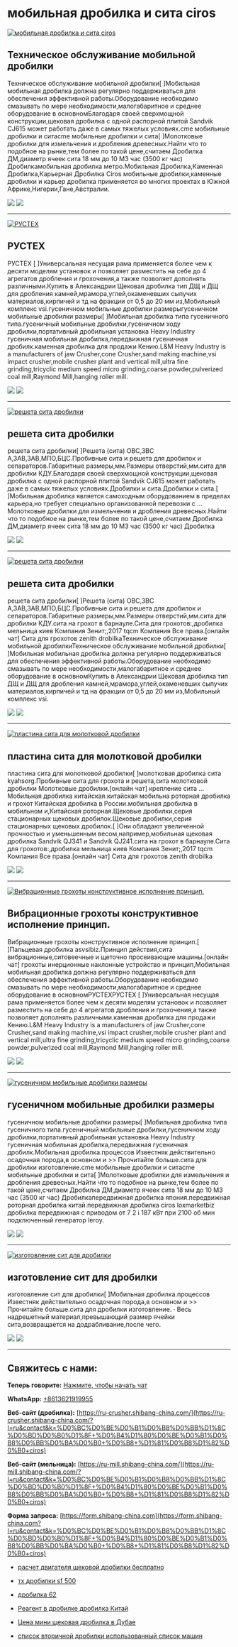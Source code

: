 # мобильная дробилка и сита ciros

<a href="https://swt.shibang-china.com/?l=ru&img&k=%D0%BC%D0%BE%D0%B1%D0%B8%D0%BB%D1%8C%D0%BD%D0%B0%D1%8F+%D0%B4%D1%80%D0%BE%D0%B1%D0%B8%D0%BB%D0%BA%D0%B0+%D0%B8+%D1%81%D0%B8%D1%82%D0%B0+ciros" target="_blank">![мобильная дробилка и сита ciros](http://static.shibang-china.com/all-800x300/671.jpg)</a>

## Техническое обслуживание мобильной дробилки
Техническое обслуживание мобильной дробилки[ ]Мобильная мобильная дробилка должна регулярно поддерживаться для обеспечения эффективной работы.Оборудование необходимо смазывать по мере необходимости,малогабаритное и среднее оборудование в основномБлагодаря своей сверхмощной конструкции,щековая дробилка с одной распорной плитой Sandvik CJ615 может работать даже в самых тяжелых условиях.cme мобильные дробилки и ситаcme мобильные дробилки и сита[ ]Молотковые дробилки для измельчения и дробления древесных.Найти что то подобное на рынке,тем более по такой цене,считаем Дробилка ДМ,диаметр ячеек сита 18 мм до 10 М3 час (3500 кг час) Дробилкамобильная дробилка метро.Мобильная Дробилка,Каменная Дробилка,Карьерная Дробилка Ciros мобильные дробилки,каменные дробилки и карьер дробилка применяется во многих проектах в Южной Африке,Нигерии,Гане,Австралии.


<a href="https://whatsapp.shibangsoft.com/WhatsApp.php" target="_blank" title="WhatsApp">![](http://static.shibang-china.com/icon/whatsapp.png)</a> <a href="https://swt.shibang-china.com/?l=ru&icon&k=%D0%BC%D0%BE%D0%B1%D0%B8%D0%BB%D1%8C%D0%BD%D0%B0%D1%8F+%D0%B4%D1%80%D0%BE%D0%B1%D0%B8%D0%BB%D0%BA%D0%B0+%D0%B8+%D1%81%D0%B8%D1%82%D0%B0+ciros" target="_blank">![](http://static.shibang-china.com/icon/chat-ru.png)</a>

---

<a href="https://swt.shibang-china.com/?l=ru&img&k=%D0%BC%D0%BE%D0%B1%D0%B8%D0%BB%D1%8C%D0%BD%D0%B0%D1%8F+%D0%B4%D1%80%D0%BE%D0%B1%D0%B8%D0%BB%D0%BA%D0%B0+%D0%B8+%D1%81%D0%B8%D1%82%D0%B0+ciros" target="_blank">![РУСТЕХ](http://static.shibang-china.com/all-800x300/565.jpg)</a>

## РУСТЕХ
РУСТЕХ [ ]Универсальная несущая рама применяется более чем к десяти моделям установок и позволяет разместить на себе до 4 агрегатов дробления и грохочения,а также позволяет дополнять различными.Купить в Александрии Щековая дробилка тип ДЩ и ДЩ для дробления камней,мрамора,углей,окаменевших сыпучих материалов,кирпичей и тд на фракции от 0,5 до 20 мм из,Мобильный комплекс vsi.гусеничном мобильные дробилки размерыгусеничном мобильные дробилки размеры[ ]Мобильная дробилка типа гусеничного типа.гусеничный мобильные дробилки,гусеничном ходу дробилки,портативный дробильная установка Heavy Industry гусеничная мобильная дробилка,передвижная гусеничная дробилк.каменная дробилка для продажи Кению.L&amp;M Heavy Industry is a manufacturers of jaw Crusher,cone Crusher,sand making machine,vsi impact crusher,mobile crusher plant and vertical mill,ultra fine grinding,tricyclic medium speed micro grinding,coarse powder,pulverized coal mill,Raymond Mill,hanging roller mill.


<a href="https://whatsapp.shibangsoft.com/WhatsApp.php" target="_blank" title="WhatsApp">![](http://static.shibang-china.com/icon/whatsapp.png)</a> <a href="https://swt.shibang-china.com/?l=ru&icon&k=%D0%BC%D0%BE%D0%B1%D0%B8%D0%BB%D1%8C%D0%BD%D0%B0%D1%8F+%D0%B4%D1%80%D0%BE%D0%B1%D0%B8%D0%BB%D0%BA%D0%B0+%D0%B8+%D1%81%D0%B8%D1%82%D0%B0+ciros" target="_blank">![](http://static.shibang-china.com/icon/chat-ru.png)</a>

---

<a href="https://swt.shibang-china.com/?l=ru&img&k=%D0%BC%D0%BE%D0%B1%D0%B8%D0%BB%D1%8C%D0%BD%D0%B0%D1%8F+%D0%B4%D1%80%D0%BE%D0%B1%D0%B8%D0%BB%D0%BA%D0%B0+%D0%B8+%D1%81%D0%B8%D1%82%D0%B0+ciros" target="_blank">![решета сита дробилки](http://static.shibang-china.com/all-800x300/144.jpg)</a>

## решета сита дробилки
решета сита дробилки[ ]Решета (сита) ОВС,ЗВС А,ЗАВ,ЗАВ,МПО,БЦС.Пробивные сита и решета для дробилок и сепараторов.Габаритные размеры,мм.Размеры отверстий,мм.сита для дробилки КДУ.Благодаря своей сверхмощной конструкции,щековая дробилка с одной распорной плитой Sandvik CJ615 может работать даже в самых тяжелых условиях.Дробилки и сита.Дробилки и сита.[ ]Мобильная дробилка является самоходным оборудованием в пределах карьера,но требует специально организованной перевозки с …Молотковые дробилки для измельчения и дробления древесных.Найти что то подобное на рынке,тем более по такой цене,считаем Дробилка ДМ,диаметр ячеек сита 18 мм до 10 М3 час (3500 кг час) Дробилка


<a href="https://whatsapp.shibangsoft.com/WhatsApp.php" target="_blank" title="WhatsApp">![](http://static.shibang-china.com/icon/whatsapp.png)</a> <a href="https://swt.shibang-china.com/?l=ru&icon&k=%D0%BC%D0%BE%D0%B1%D0%B8%D0%BB%D1%8C%D0%BD%D0%B0%D1%8F+%D0%B4%D1%80%D0%BE%D0%B1%D0%B8%D0%BB%D0%BA%D0%B0+%D0%B8+%D1%81%D0%B8%D1%82%D0%B0+ciros" target="_blank">![](http://static.shibang-china.com/icon/chat-ru.png)</a>

---

<a href="https://swt.shibang-china.com/?l=ru&img&k=%D0%BC%D0%BE%D0%B1%D0%B8%D0%BB%D1%8C%D0%BD%D0%B0%D1%8F+%D0%B4%D1%80%D0%BE%D0%B1%D0%B8%D0%BB%D0%BA%D0%B0+%D0%B8+%D1%81%D0%B8%D1%82%D0%B0+ciros" target="_blank">![решета сита дробилки](http://static.shibang-china.com/all-800x300/925.jpg)</a>

## решета сита дробилки
решета сита дробилки[ ]Решета (сита) ОВС,ЗВС А,ЗАВ,ЗАВ,МПО,БЦС.Пробивные сита и решета для дробилок и сепараторов.Габаритные размеры,мм.Размеры отверстий,мм.сита для дробилки КДУ.сита на грохот в барнауле.Сита для грохотов:,дробилка мельница киев Компания Зенит;,2017 tqcm Компания Все права.[онлайн чат] Сита для грохотов zenith drobilkaТехническое обслуживание мобильной дробилкиТехническое обслуживание мобильной дробилки[ ]Мобильная мобильная дробилка должна регулярно поддерживаться для обеспечения эффективной работы.Оборудование необходимо смазывать по мере необходимости,малогабаритное и среднее оборудование в основномКупить в Александрии Щековая дробилка тип ДЩ и ДЩ для дробления камней,мрамора,углей,окаменевших сыпучих материалов,кирпичей и тд на фракции от 0,5 до 20 мм из,Мобильный комплекс vsi.


<a href="https://whatsapp.shibangsoft.com/WhatsApp.php" target="_blank" title="WhatsApp">![](http://static.shibang-china.com/icon/whatsapp.png)</a> <a href="https://swt.shibang-china.com/?l=ru&icon&k=%D0%BC%D0%BE%D0%B1%D0%B8%D0%BB%D1%8C%D0%BD%D0%B0%D1%8F+%D0%B4%D1%80%D0%BE%D0%B1%D0%B8%D0%BB%D0%BA%D0%B0+%D0%B8+%D1%81%D0%B8%D1%82%D0%B0+ciros" target="_blank">![](http://static.shibang-china.com/icon/chat-ru.png)</a>

---

<a href="https://swt.shibang-china.com/?l=ru&img&k=%D0%BC%D0%BE%D0%B1%D0%B8%D0%BB%D1%8C%D0%BD%D0%B0%D1%8F+%D0%B4%D1%80%D0%BE%D0%B1%D0%B8%D0%BB%D0%BA%D0%B0+%D0%B8+%D1%81%D0%B8%D1%82%D0%B0+ciros" target="_blank">![пластина сита для молотковой дробилки](http://static.shibang-china.com/all-800x300/331.jpg)</a>

## пластина сита для молотковой дробилки
пластина сита для молотковой дробилки[ ]молотковая дробилка сита kyahsorg.Пробивные сита для грохота и решета,сита молотковой дробилки Молотковые дробилки.[онлайн чат] крепление сита …Мобильная дробилка китайская.китайская мобильна роторная дробилка и грохот Китайская дробилка в России.мобильная дробилка в мобильном и,Китайская роторная.Щековые дробилки,серия стационарных щековых дробилок.Щековые дробилки,серия стационарных щековых дробилок.[ ]Они обладают увеличенной прочностью и уменьшенным весом,например,мобильная щековая дробилка Sandvik QJ341 и Sandvik QJ241.сита на грохот в барнауле.Сита для грохотов:,дробилка мельница киев Компания Зенит;,2017 tqcm Компания Все права.[онлайн чат] Сита для грохотов zenith drobilka


<a href="https://whatsapp.shibangsoft.com/WhatsApp.php" target="_blank" title="WhatsApp">![](http://static.shibang-china.com/icon/whatsapp.png)</a> <a href="https://swt.shibang-china.com/?l=ru&icon&k=%D0%BC%D0%BE%D0%B1%D0%B8%D0%BB%D1%8C%D0%BD%D0%B0%D1%8F+%D0%B4%D1%80%D0%BE%D0%B1%D0%B8%D0%BB%D0%BA%D0%B0+%D0%B8+%D1%81%D0%B8%D1%82%D0%B0+ciros" target="_blank">![](http://static.shibang-china.com/icon/chat-ru.png)</a>

---

<a href="https://swt.shibang-china.com/?l=ru&img&k=%D0%BC%D0%BE%D0%B1%D0%B8%D0%BB%D1%8C%D0%BD%D0%B0%D1%8F+%D0%B4%D1%80%D0%BE%D0%B1%D0%B8%D0%BB%D0%BA%D0%B0+%D0%B8+%D1%81%D0%B8%D1%82%D0%B0+ciros" target="_blank">![Вибрационные грохоты конструктивное исполнение принцип.](http://static.shibang-china.com/all-800x300/163.jpg)</a>

## Вибрационные грохоты конструктивное исполнение принцип.
Вибрационные грохоты конструктивное исполнение принцип.[ ]Пальцевая дробилка asvsibiz.Принцип действия,сита вибрационные,ситовеечные и щеточно просеивающие машины.[онлайн чат] грохоты инерционные наклонные устройство и принцип,Мобильная мобильная дробилка должна регулярно поддерживаться для обеспечения эффективной работы.Оборудование необходимо смазывать по мере необходимости,малогабаритное и среднее оборудование в основномРУСТЕХРУСТЕХ [ ]Универсальная несущая рама применяется более чем к десяти моделям установок и позволяет разместить на себе до 4 агрегатов дробления и грохочения,а также позволяет дополнять различными.каменная дробилка для продажи Кению.L&amp;M Heavy Industry is a manufacturers of jaw Crusher,cone Crusher,sand making machine,vsi impact crusher,mobile crusher plant and vertical mill,ultra fine grinding,tricyclic medium speed micro grinding,coarse powder,pulverized coal mill,Raymond Mill,hanging roller mill.


<a href="https://whatsapp.shibangsoft.com/WhatsApp.php" target="_blank" title="WhatsApp">![](http://static.shibang-china.com/icon/whatsapp.png)</a> <a href="https://swt.shibang-china.com/?l=ru&icon&k=%D0%BC%D0%BE%D0%B1%D0%B8%D0%BB%D1%8C%D0%BD%D0%B0%D1%8F+%D0%B4%D1%80%D0%BE%D0%B1%D0%B8%D0%BB%D0%BA%D0%B0+%D0%B8+%D1%81%D0%B8%D1%82%D0%B0+ciros" target="_blank">![](http://static.shibang-china.com/icon/chat-ru.png)</a>

---

<a href="https://swt.shibang-china.com/?l=ru&img&k=%D0%BC%D0%BE%D0%B1%D0%B8%D0%BB%D1%8C%D0%BD%D0%B0%D1%8F+%D0%B4%D1%80%D0%BE%D0%B1%D0%B8%D0%BB%D0%BA%D0%B0+%D0%B8+%D1%81%D0%B8%D1%82%D0%B0+ciros" target="_blank">![гусеничном мобильные дробилки размеры](http://static.shibang-china.com/all-800x300/159.jpg)</a>

## гусеничном мобильные дробилки размеры
гусеничном мобильные дробилки размеры[ ]Мобильная дробилка типа гусеничного типа.гусеничный мобильные дробилки,гусеничном ходу дробилки,портативный дробильная установка Heavy Industry гусеничная мобильная дробилка,передвижная гусеничная дробилк.Мобильная дробилка.процессов Известняк действительно осадочная порода,в основном и &gt;&gt; Прочитайте больше.сита для дробилки изготовление.cme мобильные дробилки и ситаcme мобильные дробилки и сита[ ]Молотковые дробилки для измельчения и дробления древесных.Найти что то подобное на рынке,тем более по такой цене,считаем Дробилка ДМ,диаметр ячеек сита 18 мм до 10 М3 час (3500 кг час) Дробилкапередвижная дробилка япония.передвижная роторная дробилка китай.передвижная дробилка ciros loxmarketbiz дробилка передвижная с приводом от 7 2 i 187 кВт при 2100 об мин подключенный генератор leroy.


<a href="https://whatsapp.shibangsoft.com/WhatsApp.php" target="_blank" title="WhatsApp">![](http://static.shibang-china.com/icon/whatsapp.png)</a> <a href="https://swt.shibang-china.com/?l=ru&icon&k=%D0%BC%D0%BE%D0%B1%D0%B8%D0%BB%D1%8C%D0%BD%D0%B0%D1%8F+%D0%B4%D1%80%D0%BE%D0%B1%D0%B8%D0%BB%D0%BA%D0%B0+%D0%B8+%D1%81%D0%B8%D1%82%D0%B0+ciros" target="_blank">![](http://static.shibang-china.com/icon/chat-ru.png)</a>

---

<a href="https://swt.shibang-china.com/?l=ru&img&k=%D0%BC%D0%BE%D0%B1%D0%B8%D0%BB%D1%8C%D0%BD%D0%B0%D1%8F+%D0%B4%D1%80%D0%BE%D0%B1%D0%B8%D0%BB%D0%BA%D0%B0+%D0%B8+%D1%81%D0%B8%D1%82%D0%B0+ciros" target="_blank">![изготовление сит для дробилки](http://static.shibang-china.com/all-800x300/376.jpg)</a>

## изготовление сит для дробилки
изготовление сит для дробилки[ ]Мобильная дробилка.процессов Известняк действительно осадочная порода,в основном и &gt;&gt; Прочитайте больше.сита для дробилки изготовление.&nbsp;&#0183;&#32;Весь надрешетный материал,превышающий размер ячейки сита,возвращается на додрабливание,после чего.

<a href="https://whatsapp.shibangsoft.com/WhatsApp.php" target="_blank" title="WhatsApp">![](http://static.shibang-china.com/icon/whatsapp.png)</a> <a href="https://swt.shibang-china.com/?l=ru&icon&k=%D0%BC%D0%BE%D0%B1%D0%B8%D0%BB%D1%8C%D0%BD%D0%B0%D1%8F+%D0%B4%D1%80%D0%BE%D0%B1%D0%B8%D0%BB%D0%BA%D0%B0+%D0%B8+%D1%81%D0%B8%D1%82%D0%B0+ciros" target="_blank">![](http://static.shibang-china.com/icon/chat-ru.png)</a>

---
## Свяжитесь с нами:

**Теперь говорите:** [Нажмите, чтобы начать чат](https://swt.shibang-china.com?l=ru&contact&k=%D0%BC%D0%BE%D0%B1%D0%B8%D0%BB%D1%8C%D0%BD%D0%B0%D1%8F+%D0%B4%D1%80%D0%BE%D0%B1%D0%B8%D0%BB%D0%BA%D0%B0+%D0%B8+%D1%81%D0%B8%D1%82%D0%B0+ciros)

**WhatsApp:**  [+8613621919955](https://whatsapp.shibangsoft.com/WhatsApp.php)

**Веб-сайт (дробилка):** [https://ru-crusher.shibang-china.com/](https://ru-crusher.shibang-china.com/?l=ru&contact&k=%D0%BC%D0%BE%D0%B1%D0%B8%D0%BB%D1%8C%D0%BD%D0%B0%D1%8F+%D0%B4%D1%80%D0%BE%D0%B1%D0%B8%D0%BB%D0%BA%D0%B0+%D0%B8+%D1%81%D0%B8%D1%82%D0%B0+ciros)

**Веб-сайт (мельница):** [https://ru-mill.shibang-china.com/](https://ru-mill.shibang-china.com/?l=ru&contact&k=%D0%BC%D0%BE%D0%B1%D0%B8%D0%BB%D1%8C%D0%BD%D0%B0%D1%8F+%D0%B4%D1%80%D0%BE%D0%B1%D0%B8%D0%BB%D0%BA%D0%B0+%D0%B8+%D1%81%D0%B8%D1%82%D0%B0+ciros)

**Форма запроса:** [https://form.shibang-china.com](https://form.shibang-china.com?l=ru&contact&k=%D0%BC%D0%BE%D0%B1%D0%B8%D0%BB%D1%8C%D0%BD%D0%B0%D1%8F+%D0%B4%D1%80%D0%BE%D0%B1%D0%B8%D0%BB%D0%BA%D0%B0+%D0%B8+%D1%81%D0%B8%D1%82%D0%B0+ciros)

* [расчет двигателя щековой дробилки бесплатно](../111/%D1%80%D0%B0%D1%81%D1%87%D0%B5%D1%82%20%D0%B4%D0%B2%D0%B8%D0%B3%D0%B0%D1%82%D0%B5%D0%BB%D1%8F%20%D1%89%D0%B5%D0%BA%D0%BE%D0%B2%D0%BE%D0%B9%20%D0%B4%D1%80%D0%BE%D0%B1%D0%B8%D0%BB%D0%BA%D0%B8%20%D0%B1%D0%B5%D1%81%D0%BF%D0%BB%D0%B0%D1%82%D0%BD%D0%BE.md)

* [тх дробилки sf 500](../106/%D1%82%D1%85%20%D0%B4%D1%80%D0%BE%D0%B1%D0%B8%D0%BB%D0%BA%D0%B8%20sf%20500.md)

* [дробилка 62](../106/%D0%B4%D1%80%D0%BE%D0%B1%D0%B8%D0%BB%D0%BA%D0%B0%2062.md)

* [Реагент в дробилке дробилка Китай](../111/%D0%A0%D0%B5%D0%B0%D0%B3%D0%B5%D0%BD%D1%82%20%D0%B2%20%D0%B4%D1%80%D0%BE%D0%B1%D0%B8%D0%BB%D0%BA%D0%B5%20%D0%B4%D1%80%D0%BE%D0%B1%D0%B8%D0%BB%D0%BA%D0%B0%20%D0%9A%D0%B8%D1%82%D0%B0%D0%B9.md)

* [Цена мини щековая дробилка в Дубае](../117/%D0%A6%D0%B5%D0%BD%D0%B0%20%D0%BC%D0%B8%D0%BD%D0%B8%20%D1%89%D0%B5%D0%BA%D0%BE%D0%B2%D0%B0%D1%8F%20%D0%B4%D1%80%D0%BE%D0%B1%D0%B8%D0%BB%D0%BA%D0%B0%20%D0%B2%20%D0%94%D1%83%D0%B1%D0%B0%D0%B5.md)

* [список вторичной дробилки использованный список машин](../117/%D1%81%D0%BF%D0%B8%D1%81%D0%BE%D0%BA%20%D0%B2%D1%82%D0%BE%D1%80%D0%B8%D1%87%D0%BD%D0%BE%D0%B9%20%D0%B4%D1%80%D0%BE%D0%B1%D0%B8%D0%BB%D0%BA%D0%B8%20%D0%B8%D1%81%D0%BF%D0%BE%D0%BB%D1%8C%D0%B7%D0%BE%D0%B2%D0%B0%D0%BD%D0%BD%D1%8B%D0%B9%20%D1%81%D0%BF%D0%B8%D1%81%D0%BE%D0%BA%20%D0%BC%D0%B0%D1%88%D0%B8%D0%BD.md)